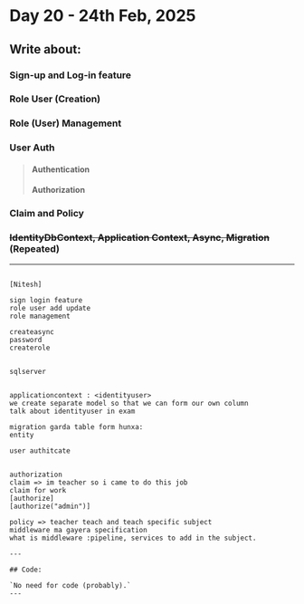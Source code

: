 # Day 20 - 24th Feb, 2025

## Write about:

### Sign-up and Log-in feature

### Role User (Creation)

### Role (User) Management

### User Auth
> #### Authentication
> #### Authorization

### Claim and Policy

### ~~IdentityDbContext, Application Context, Async, Migration~~ (Repeated)

---

```

[Nitesh]

sign login feature
role user add update
role management

createasync
password
createrole


sqlserver


applicationcontext : <identityuser>
we create separate model so that we can form our own column
talk about identityuser in exam

migration garda table form hunxa:
entity 

user authitcate 


authorization 
claim => im teacher so i came to do this job 
claim for work
[authorize]
[authorize("admin")] 

policy => teacher teach and teach specific subject
middleware ma gayera specification
what is middleware :pipeline, services to add in the subject.

---

## Code:

`No need for code (probably).`
---

